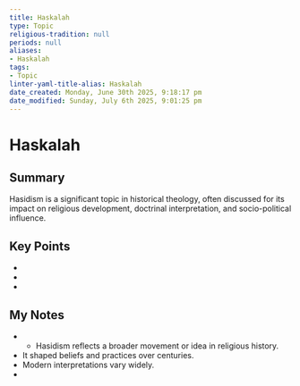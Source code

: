 ```yaml
---
title: Haskalah
type: Topic
religious-tradition: null
periods: null
aliases:
- Haskalah
tags:
- Topic
linter-yaml-title-alias: Haskalah
date_created: Monday, June 30th 2025, 9:18:17 pm
date_modified: Sunday, July 6th 2025, 9:01:25 pm
---
```


# Haskalah

## Summary
Hasidism is a significant topic in historical theology, often discussed for its impact on religious development, doctrinal interpretation, and socio-political influence.

## Key Points
- 
- 
- 

## My Notes
- - Hasidism reflects a broader movement or idea in religious history.
- It shaped beliefs and practices over centuries.
- Modern interpretations vary widely.
- 